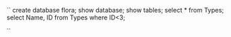 ``
create database flora; 
show database;
show tables;
select * from Types;
select Name, ID from Types where ID<3;

``
